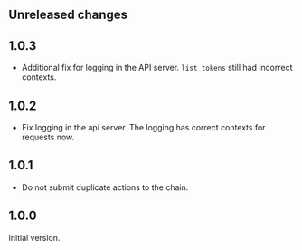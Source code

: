 ## Unreleased changes

## 1.0.3

- Additional fix for logging in the API server. `list_tokens` still had
  incorrect contexts.

## 1.0.2

- Fix logging in the api server. The logging has correct contexts for requests now.

## 1.0.1

- Do not submit duplicate actions to the chain.

## 1.0.0

Initial version.
